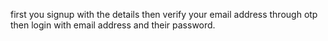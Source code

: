 first you signup with the details
then verify your email address through otp 
then login with email address and their password.
